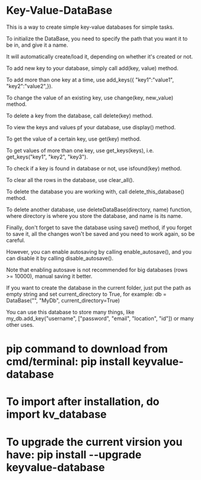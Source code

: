 # Key-Value-DataBase
This is a way to create simple key-value databases for simple tasks.

To initialize the DataBase, you need to specify the path that you want it to be in, and give it a name.

It will automatically create/load it, depending on whether it's created or not.

To add new key to your database, simply call add(key, value) method.

To add more than one key at a time, use add_keys({ "key1":"value1", "key2":"value2",}).

To change the value of an existing key, use change(key, new_value) method.

To delete a key from the database, call delete(key) method.

To view the keys and values pf your database, use display() method.

To get the value of a certain key, use get(key) method.

To get values of more than one key, use get_keys(keys), i.e. get_keys("key1", "key2", "key3").

To check if a key is found in database or not, use isfound(key) method.

To clear all the rows in the database, use clear_all().

To delete the database you are working with, call delete_this_database() method.

To delete another database, use deleteDataBase(directory, name) function, where directory is where you store the database, and name is its name.

Finally, don't forget to save the database using save() method, if you forget to save it, all the changes
won't be saved and you need to work again, so be careful.

However, you can enable autosaving by calling enable_autosave(), and you can disable it by calling disable_autosave().

Note that enabling autosave is not recommended for big databases (rows >= 10000), manual saving it better.


If you want to create the database in the current folder, just put the path as empty string and set current_directory to True, for example:
db = DataBase("", "MyDb", current_directory=True)

You can use this database to store many things, like my_db.add_key("username", ["password", "email", "location", "id"]) or many other uses.

# pip command to download from cmd/terminal: pip install keyvalue-database
# To import after installation, do import kv_database
# To upgrade the current virsion you have: pip install --upgrade keyvalue-database

